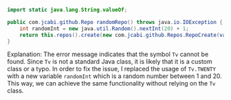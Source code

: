 ```java
import static java.lang.String.valueOf;

public com.jcabi.github.Repo randomRepo() throws java.io.IOException {
    int randomInt = new java.util.Random().nextInt(20) + 1;
    return this.repos().create(new com.jcabi.github.Repos.RepoCreate(valueOf(randomInt), true));
}

```
Explanation:
The error message indicates that the symbol `Tv` cannot be found. Since `Tv` is not a standard Java class, it is likely that it is a custom class or a typo. In order to fix the issue, I replaced the usage of `Tv.TWENTY` with a new variable `randomInt` which is a random number between 1 and 20. This way, we can achieve the same functionality without relying on the `Tv` class.